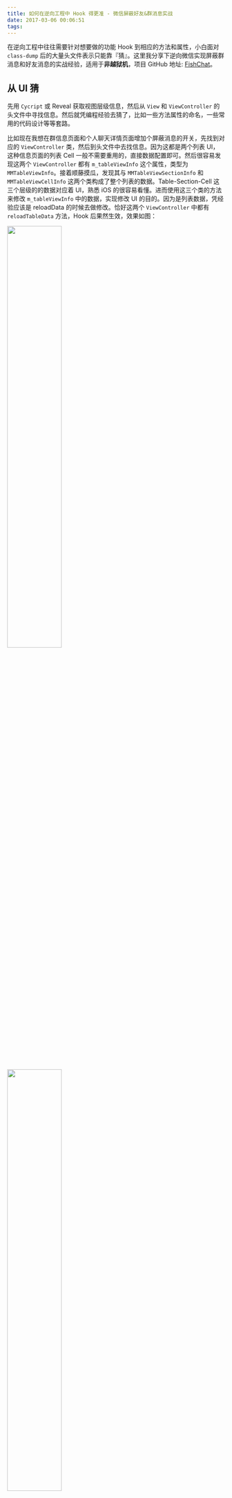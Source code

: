 ```yaml
---
title: 如何在逆向工程中 Hook 得更准 - 微信屏蔽好友&群消息实战
date: 2017-03-06 00:06:51
tags:
---
```


在逆向工程中往往需要针对想要做的功能 Hook 到相应的方法和属性，小白面对 `class-dump` 后的大量头文件表示只能靠『猜』。这里我分享下逆向微信实现屏蔽群消息和好友消息的实战经验，适用于**非越狱机**，项目 GitHub 地址: [FishChat](https://github.com/yulingtianxia/FishChat)。

<!--more-->

## 从 UI 猜

先用 `Cycript` 或 Reveal 获取视图层级信息，然后从 `View` 和 `ViewController` 的头文件中寻找信息。然后就凭编程经验去猜了，比如一些方法属性的命名，一些常用的代码设计等等套路。

比如现在我想在群信息页面和个人聊天详情页面增加个屏蔽消息的开关，先找到对应的 `ViewController` 类，然后到头文件中去找信息。因为这都是两个列表 UI，这种信息页面的列表 Cell 一般不需要重用的，直接数据配置即可。然后很容易发现这两个 `ViewController` 都有 `m_tableViewInfo` 这个属性，类型为 `MMTableViewInfo`。接着顺藤摸瓜，发现其与 `MMTableViewSectionInfo` 和 `MMTableViewCellInfo` 这两个类构成了整个列表的数据。Table-Section-Cell 这三个层级的的数据对应着 UI，熟悉 iOS 的很容易看懂。进而使用这三个类的方法来修改 `m_tableViewInfo` 中的数据，实现修改 UI 的目的。因为是列表数据，凭经验应该是 reloadData 的时候去做修改。恰好这两个 `ViewController` 中都有 `reloadTableData` 方法，Hook 后果然生效，效果如图：

<img src="https://github.com/yulingtianxia/FishChat/blob/master/Images/weichat_ignore_chatroom.PNG?raw=true" width="50%" height="50%">

<img src="https://github.com/yulingtianxia/FishChat/blob/master/Images/wechat_ignore_somone.PNG?raw=true" width="50%" height="50%">

逆向的时候需要处处为对方着想，换位思考。如果仅想着 Hook 系统的 API 来修改 UI，在这个例子里显然要多走些弯路。

剩下的就是获取好友 ID 和群 ID，用一个字典或数组存储是否屏蔽的标记。

## 关联相关类一起猜

在我之前写的 [Make WeChat Great Again](http://yulingtianxia.com/blog/2017/02/28/Make-WeChat-Great-Again/) 里有提到 `CMessageMgr` 这个类，它是个管理消息的单例，而消息被包装成 `CMessageWrap` 对象来传递。在 `CMessageMgr` 中搜索 getmsg 会发现有好几个方法。因为 `CMessageWrap` 中包含 `m_uiMesLocalID` 和 `m_n64MesSvrID` 属性，所以锁定目标为 `- (id)GetMsg:n64SvrID:` 和 `- (id)GetMsg:LocalID:`，经过验证后发现获取消息时调用的是后者。PS：进入聊天窗口时其实还调用了 `- (id)GetMsgByCreateTime:FromID:FromCreateTime:Limit:LeftCount:FromSequence:` 方法。

不过，Hook `- (id)GetMsg:LocalID:` 之后发现即便不调用原始方法的实现，直接返回 `nil`，也依然不能屏蔽消息。这时需要找到调用它的上层方法，然后继续寻找真正处理消息的逻辑。

## 逆向工程绝不仅仅靠猜

初步思路是获取到方法的调用栈，然后查找上一层的方法，并将方法调用的地址换算成 Hopper 反汇编后的地址，这样就能获取到方法名了，然后进行 Hook。

### 获取方法的 IMP

如果是越狱手机，直接 ssh 到手机执行 `debugserver`，然后就可以像平时 debug 那样用 lldb 尽情调戏程序了。而我这里因为是非越狱机，只能打 Log 了。

WeChat 可执行文件和我注入的 FishChat.dylib 文件加载的地址是随机的，而且我打的 Log 都是在 FishChat.dylib 中已经 Hook 过的方法中。熟悉 image 加载过程和 Hook 概念很重要，后面会用到。可以参考这篇文章：[优化 App 的启动时间](http://yulingtianxia.com/blog/2016/10/30/Optimizing-App-Startup-Time/)。

如果是自己用 Method Swizzling 写的 Hook 逻辑，很容易拿到原始方法的 `IMP`。但这里是使用 `CaptainHook`，是对 Method Swizzling 的宏定义封装而已，创建了很多内联函数。所谓的 Method Swizzling 其实也就是 [Objective-C Runtime](http://yulingtianxia.com/blog/2014/11/05/objective-c-runtime/) 的一种应用而已。

那么该如何找到 `CaptainHook` 为我们保存的原始的方法 IMP 呢？

首先先新建一个 `hook.m` 文件，内容如下：

```
#import "CaptainHook.h"
CHDeclareMethod2(id, CMessageMgr, GetMsg, id, arg1, LocalID, unsigned int, arg2)
```

用 `clang -E hook.m -o hook.c` 命令将宏展开，因为文件内容很多，只截取其中比较有意义的部分：

```
static id (*$CMessageMgr_GetMsg$LocalID$_super)(CMessageMgr * self, SEL _cmd, id arg1, unsigned int arg2);
static id $CMessageMgr_GetMsg$LocalID$_closure(CMessageMgr * self, SEL _cmd, id arg1, unsigned int arg2) {
    typedef id (*supType)(CMessageMgr *, SEL, id arg1, unsigned int arg2);
    supType supFn = (supType)class_getMethodImplementation(CMessageMgr$.superClass_, _cmd);
    return supFn (self, _cmd, arg1, arg2);
}

static id $CMessageMgr_GetMsg$LocalID$_method(CMessageMgr * self, SEL _cmd, id arg1, unsigned int arg2);

__attribute__((always_inline)) static inline void $CMessageMgr_GetMsg$LocalID$_register() {
    Method method = class_getInstanceMethod(CMessageMgr$.class_, @selector(GetMsg:LocalID:));
    if (method) {
        $CMessageMgr_GetMsg$LocalID$_super = (__typeof__($CMessageMgr_GetMsg$LocalID$_super))method_getImplementation(method);
        if (class_addMethod(CMessageMgr$.class_, @selector(GetMsg:LocalID:), (IMP)&$CMessageMgr_GetMsg$LocalID$_method, method_getTypeEncoding(method))) {
            $CMessageMgr_GetMsg$LocalID$_super = &$CMessageMgr_GetMsg$LocalID$_closure;
        } else {
            method_setImplementation(method, (IMP)&$CMessageMgr_GetMsg$LocalID$_method);
        }
    }
    else {
        // 省略
    }
}
```
结合 `CaptainHook.h` 中的宏定义，不难找出 `$CMessageMgr_GetMsg$LocalID$_super` 就是原始方法对应实现的函数指针，也就是 `IMP`。`$CMessageMgr_GetMsg$LocalID$_method` 是 Hook 过后方法的函数指针。

这里真的不是靠猜，纯粹 [Objective-C Runtime](http://yulingtianxia.com/blog/2014/11/05/objective-c-runtime/) 玩的熟。理解 [Objective-C Runtime](http://yulingtianxia.com/blog/2014/11/05/objective-c-runtime/) 的一些概念和常用函数后很容易判断 Hook 的原始方法和新的方法。

所以最后的代码如下。这里打印了方法传入的参数、原始方法的 `IMP` 和方法调用栈。

```
CHDeclareMethod2(id, CMessageMgr, GetMsg, id, arg1, LocalID, unsigned int, arg2)
{
    NSLog(@"GetMsg:%@ LocalID:%d",arg1,arg2);
    NSLog(@"originalIMP:%p",$CMessageMgr_GetMsg$LocalID$_super);
    NSLog(@"%@",[NSThread callStackSymbols]);
    return CHSuper2(CMessageMgr, GetMsg, arg1, LocalID, arg2);
}
```

打印结果如下：

```
Mar  2 00:37:36 yangxiaoyude-iPhone WeChat(FishChat.dylib)[22880] <Notice>: GetMsg:weixin LocalID:2
Mar  2 00:37:36 yangxiaoyude-iPhone WeChat(FishChat.dylib)[22880] <Notice>: originalIMP:0x1028821d4
Mar  2 00:37:36 yangxiaoyude-iPhone WeChat(FishChat.dylib)[22880] <Notice>: (
	0   FishChat.dylib                      0x000000010437dd08 _ZL35$CMessageMgr_GetMsg$LocalID$_methodP11CMessageMgrP13objc_selectorP11objc_objectj + 224
	1   WeChat                              0x0000000102afb960 _ZN16ClearSessionItem7compareERKNSt3__110shared_ptrIS_EES4_ + 1218052
	2   WeChat                              0x0000000102afe4b8 _ZN16ClearSessionItem7compareERKNSt3__110shared_ptrIS_EES4_ + 1229148
	3   WeChat                              0x00000001029f1554 _ZN16ClearSessionItem7compareERKNSt3__110shared_ptrIS_EES4_ + 127480
	4   WeChat                              0x0000000102a47390 _ZN16ClearSessionItem7compareERKNSt3__110shared_ptrIS_EES4_ + 479284
	5   WeChat                              0x0000000102ad4d64 _ZN16ClearSessionItem7compareERKNSt3__110shared_ptrIS_EES4_ + 1059336
	6   WeChat                              0x0000000102a52050 _ZN16ClearSessionItem7compareERKNSt3__110shared_ptrIS_EES4_ + 523508
	7   Foundation                          0x0000000194125048 <redacted> + 340
	8   CoreFounda
```

### 将地址翻译成 Selector

这里分详细和快速两种方法来讲述如何通过内存地址找到对应的 `Selector`。分步骤计算适合对操作系统原理不太熟悉的新手，老司机可以直接进入『快速计算方法』。

#### 分步详细剖析计算方法

1. 反汇编得出方法相对地址

记得在选择 FAT 架构时选择跟手机 CPU 相匹配的架构，有 armv7 和 aarch64 两种可选。我这里以 aarch64 为例。

`-[CMessageMgr GetMsg:LocalID:]` 在 Hopper 中的地址 `0x000000010280e1d4`：

![](http://7ni3rk.com1.z0.glb.clouddn.com/reverse%20engineering/original_method_address@2x.png)

WeChat Mach-O 在 Hopper 中的基地址 `0x0000000100000000`：

![](http://7ni3rk.com1.z0.glb.clouddn.com/reverse%20engineering/wechat_base_address@2x.png)

得出 `-[CMessageMgr GetMsg:LocalID:]` 在 WeChat 中的相对地址为 `0x280E1D4`：

`0x000000010280e1d4 - 0x0000000100000000 = 0x280E1D4 `

2. 计算 Mach-O 文件加载的随机地址

之前打印 `-[CMessageMgr GetMsg:LocalID:]` 原始实现的 `IMP` 为 `0x1028821d4`

WeChat 文件在手机中加载的随机地址为 **『原始 IMP 的地址 - 方法相对地址』**，结果为 `0x100074000`：

`0x1028821d4 - 0x280E1D4 = 0x100074000`

3. 还原调用栈为相对地址

将之前打印出调用栈上的地址转换成相对地址，再加上 Hopper 上的基地址 `0x0000000100000000`，公式为 **『调用栈上的地址 - WeChat 随机地址 + `0x0000000100000000`』**，结果如下：

```
	1   WeChat                              0x102A87960 _ZN16ClearSessionItem7compareERKNSt3__110shared_ptrIS_EES4_ + 1218052
	2   WeChat                              0x102A8A4B8 _ZN16ClearSessionItem7compareERKNSt3__110shared_ptrIS_EES4_ + 1229148
	3   WeChat                              0x10297D554 _ZN16ClearSessionItem7compareERKNSt3__110shared_ptrIS_EES4_ + 127480
	4   WeChat                              0x1029D3390 _ZN16ClearSessionItem7compareERKNSt3__110shared_ptrIS_EES4_ + 479284
	5   WeChat                              0x102A60D64 _ZN16ClearSessionItem7compareERKNSt3__110shared_ptrIS_EES4_ + 1059336
	6   WeChat                              0x1029DE050 _ZN16ClearSessionItem7compareERKNSt3__110shared_ptrIS_EES4_ + 523508
```

#### 快速计算方法

已知条件：

1. `-[CMessageMgr GetMsg:LocalID:]` 在 Hopper 反汇编后的地址 `0x10280e1d4`
2. `-[CMessageMgr GetMsg:LocalID:]` 方法内存地址为 `0x1028821d4`
3. `-[CMessageMgr GetMsg:LocalID:]` 在内存中 `0x102afb960` 处被调用

求 `0x102afb960` 对应 Hopper 反汇编后的地址？

因为方法间的相对地址是不变的，所以：

A 方法反汇编地址 - B 方法反汇编地址 = A 方法真实地址 - B 方法真实地址

所以结果为 `0x102A87960`：

`0x102afb960 - 0x1028821d4 + 0x10280e1d4 = 0x102A87960`

跟之前的分步骤计算结果一样。

#### 还原 Selector

根据反汇编地址在 Hopper 中定位方法名，快捷键 `G`。

最终得到的方法调用栈如下：

```
-[CSyncBaseEvent BatchAddMsg:ShowPush:]
-[CSyncBaseEvent HandleBatch:ShowPush:]
-[NewSyncHandler HandleSyncResp:Push:ShowPush:ContinueFlag:Scene:syncKeyMd5:]
-[NewSyncService HandleSyncResp:Push:ShowPush:Scene:]
-[CNewSyncPrtl HandleResp:]
-[EventService HandleRespThread:]
```

## 从汇编代码继续猜

虽然可以锁定添加消息的实现逻辑在 `-[CSyncBaseEvent BatchAddMsg:ShowPush:]` 方法里，但是查找头文件发现它的两个参数和一个返回值竟然都是 `BOOL` 类型，可以肯定的是在其内部通过单例或者类方法获取和处理了消息对象，然后才调用的 `-[CMessageMgr GetMsg:LocalID:]` 方法。

在不能反编译的情况下，只能浏览下方法的汇编代码中调用到什么其他方法。消息被封装成 `CMessageWrap` 类，所以要格外注意这个类的一些属性名，或者 `MsgWrap` 这个词。进而找到 `BatchAddMsgInfo` 这个类有一些汇编中出现的消息处理的标志位（`isInsertNew`,`isNeedChangeDisplay`,`isNotify`,`isCanAddDB`） 和 `CMessageWrap`。又在汇编里找到 `MsgHelper` 的类，其类方法中带 `BatchAddMsgInfo` 中那些标志位的有两个，虽然按理说应该 Hook 参数更多的方法，但这里我为了偷懒，选的较短的 `+ AddMessageToDB:MsgWrap:Des:DB:Lock:GetChangeDisplay:InsertNew:`。PS：这也不短啊！

拿到 `CMessageWrap` 就很好判断是否需要屏蔽消息了：

```
CHDeclareClassMethod7(BOOL, MsgHelper, AddMessageToDB, id, arg1, MsgWrap, id, arg2, Des, unsigned int, arg3, DB, id, arg4, Lock, id, arg5, GetChangeDisplay, BOOL *, arg6, InsertNew, BOOL *, arg7)
{
    Ivar nsFromUsrIvar = class_getInstanceVariable(objc_getClass("CMessageWrap"), "m_nsFromUsr");
    NSString *m_nsFromUsr = object_getIvar(arg2, nsFromUsrIvar);
    BOOL result = !([FishConfigurationCenter sharedInstance].chatIgnoreInfo[m_nsFromUsr].boolValue);
    if (result) {
        CHSuper7(MsgHelper, AddMessageToDB, arg1, MsgWrap, arg2, Des, arg3, DB, arg4, Lock, arg5, GetChangeDisplay, arg6, InsertNew, arg7);
    }
    *arg6 = result;
    *arg7 = result;
    return result;
}
```
